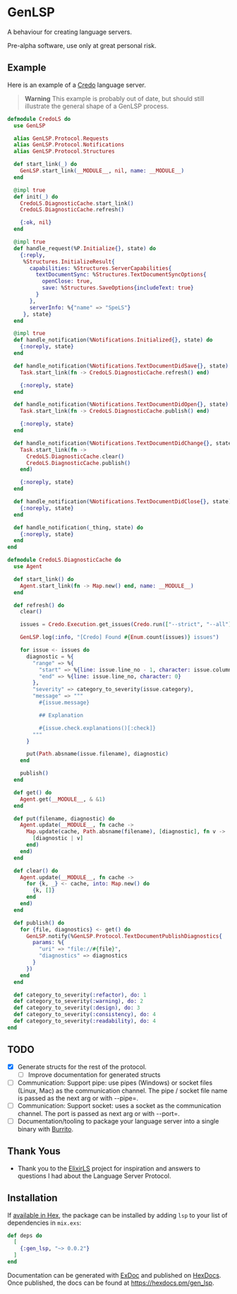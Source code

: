 # GenLSP

A behaviour for creating language servers.

Pre-alpha software, use only at great personal risk.

## Example

Here is an example of a [Credo](github.com/rrrene/credo) language server.

> **Warning**
> This example is probably out of date, but should still illustrate the general shape of a GenLSP process.

```elixir
defmodule CredoLS do
  use GenLSP

  alias GenLSP.Protocol.Requests
  alias GenLSP.Protocol.Notifications
  alias GenLSP.Protocol.Structures

  def start_link(_) do
    GenLSP.start_link(__MODULE__, nil, name: __MODULE__)
  end

  @impl true
  def init(_) do
    CredoLS.DiagnosticCache.start_link()
    CredoLS.DiagnosticCache.refresh()

    {:ok, nil}
  end

  @impl true
  def handle_request(%P.Initialize{}, state) do
    {:reply,
     %Structures.InitializeResult{
       capabilities: %Structures.ServerCapabilities{
         textDocumentSync: %Structures.TextDocumentSyncOptions{
           openClose: true,
           save: %Structures.SaveOptions{includeText: true}
         }
       },
       serverInfo: %{"name" => "SpeLS"}
     }, state}
  end

  @impl true
  def handle_notification(%Notifications.Initialized{}, state) do
    {:noreply, state}
  end

  def handle_notification(%Notifications.TextDocumentDidSave{}, state) do
    Task.start_link(fn -> CredoLS.DiagnosticCache.refresh() end)

    {:noreply, state}
  end

  def handle_notification(%Notifications.TextDocumentDidOpen{}, state) do
    Task.start_link(fn -> CredoLS.DiagnosticCache.publish() end)

    {:noreply, state}
  end

  def handle_notification(%Notifications.TextDocumentDidChange{}, state) do
    Task.start_link(fn ->
      CredoLS.DiagnosticCache.clear()
      CredoLS.DiagnosticCache.publish()
    end)

    {:noreply, state}
  end

  def handle_notification(%Notifications.TextDocumentDidClose{}, state) do
    {:noreply, state}
  end

  def handle_notification(_thing, state) do
    {:noreply, state}
  end
end

defmodule CredoLS.DiagnosticCache do
  use Agent

  def start_link() do
    Agent.start_link(fn -> Map.new() end, name: __MODULE__)
  end

  def refresh() do
    clear()

    issues = Credo.Execution.get_issues(Credo.run(["--strict", "--all"]))

    GenLSP.log(:info, "[Credo] Found #{Enum.count(issues)} issues")

    for issue <- issues do
      diagnostic = %{
        "range" => %{
          "start" => %{line: issue.line_no - 1, character: issue.column || 0},
          "end" => %{line: issue.line_no, character: 0}
        },
        "severity" => category_to_severity(issue.category),
        "message" => """
          #{issue.message}

          ## Explanation

          #{issue.check.explanations()[:check]}
        """
      }

      put(Path.absname(issue.filename), diagnostic)
    end

    publish()
  end

  def get() do
    Agent.get(__MODULE__, & &1)
  end

  def put(filename, diagnostic) do
    Agent.update(__MODULE__, fn cache ->
      Map.update(cache, Path.absname(filename), [diagnostic], fn v ->
        [diagnostic | v]
      end)
    end)
  end

  def clear() do
    Agent.update(__MODULE__, fn cache ->
      for {k, _} <- cache, into: Map.new() do
        {k, []}
      end
    end)
  end

  def publish() do
    for {file, diagnostics} <- get() do
      GenLSP.notify(%GenLSP.Protocol.TextDocumentPublishDiagnostics{
        params: %{
          "uri" => "file://#{file}",
          "diagnostics" => diagnostics
        }
      })
    end
  end

  def category_to_severity(:refactor), do: 1
  def category_to_severity(:warning), do: 2
  def category_to_severity(:design), do: 3
  def category_to_severity(:consistency), do: 4
  def category_to_severity(:readability), do: 4
end
```

## TODO

- [x] Generate structs for the rest of the protocol.
    - [ ] Improve documentation for generated structs
- [ ] Communication: Support pipe: use pipes (Windows) or socket files (Linux, Mac) as the communication channel. The pipe / socket file name is passed as the next arg or with --pipe=.
- [ ] Communication: Support socket: uses a socket as the communication channel. The port is passed as next arg or with --port=.
- [ ] Documentation/tooling to package your language server into a single binary with [Burrito](https://github.com/burrito-elixir/burrito).

## Thank Yous

- Thank you to the [ElixirLS](github.com/elixir-lsp/elixir-ls) project for inspiration and answers to questions I had about the Language Server Protocol.

## Installation

If [available in Hex](https://hex.pm/docs/publish), the package can be installed by adding `lsp` to your list of dependencies in `mix.exs`:

```elixir
def deps do
  [
    {:gen_lsp, "~> 0.0.2"}
  ]
end
```

Documentation can be generated with [ExDoc](https://github.com/elixir-lang/ex_doc) and published on [HexDocs](https://hexdocs.pm). Once published, the docs can be found at <https://hexdocs.pm/gen_lsp>.
